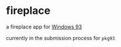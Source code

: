 # fireplace

a fireplace app for [Windows 93](http://www.windows93.net)

currently in the submission process for `pkg93`
